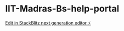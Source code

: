 # IIT-Madras-Bs-help-portal

[Edit in StackBlitz next generation editor ⚡️](https://stackblitz.com/~/github.com/XylaN-xD/IIT-Madras-Bs-help-portal)
